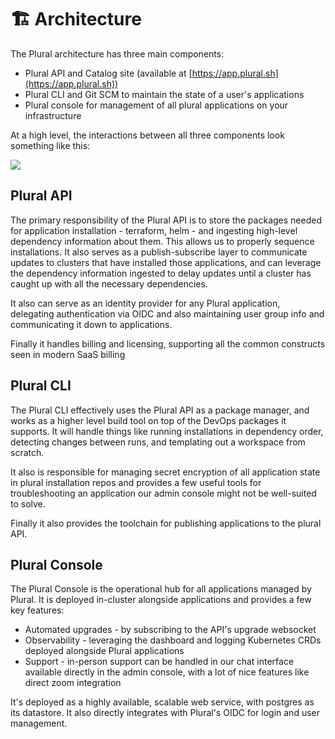 # 🏗 Architecture

The Plural architecture has three main components:

* Plural API and Catalog site (available at [https://app.plural.sh](https://app.plural.sh))
* Plural CLI and Git SCM to maintain the state of a user's applications
* Plural console for management of all plural applications on your infrastructure

At a high level, the interactions between all three components look something like this:

![](<../.gitbook/assets/Flow Chart.jpg>)

## Plural API

The primary responsibility of the Plural API is to store the packages needed for application installation - terraform, helm - and ingesting high-level dependency information about them. This allows us to properly sequence installations. It also serves as a publish-subscribe layer to communicate updates to clusters that have installed those applications, and can leverage the dependency information ingested to delay updates until a cluster has caught up with all the necessary dependencies.

It also can serve as an identity provider for any Plural application, delegating authentication via OIDC and also maintaining user group info and communicating it down to applications.

Finally it handles billing and licensing, supporting all the common constructs seen in modern SaaS billing

## Plural CLI

The Plural CLI effectively uses the Plural API as a package manager, and works as a higher level build tool on top of the DevOps packages it supports. It will handle things like running installations in dependency order, detecting changes between runs, and templating out a workspace from scratch.

It also is responsible for managing secret encryption of all application state in plural installation repos and provides a few useful tools for troubleshooting an application our admin console might not be well-suited to solve.

Finally it also provides the toolchain for publishing applications to the plural API.

## Plural Console

The Plural Console is the operational hub for all applications managed by Plural. It is deployed in-cluster alongside applications and provides a few key features:

* Automated upgrades - by subscribing to the API's upgrade websocket
* Observability - leveraging the dashboard and logging Kubernetes CRDs deployed alongside Plural applications
* Support - in-person support can be handled in our chat interface available directly in the admin console, with a lot of nice features like direct zoom integration

It's deployed as a highly available, scalable web service, with postgres as its datastore. It also directly integrates with Plural's OIDC for login and user management.
